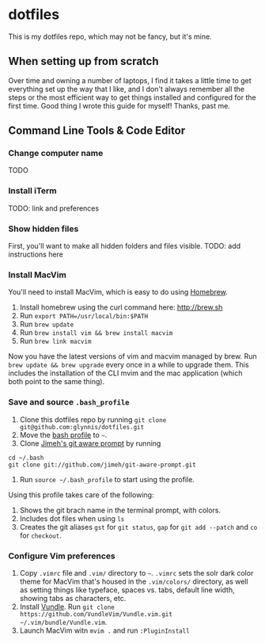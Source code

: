 # dotfiles
This is my dotfiles repo, which may not be fancy, but it's mine.

## When setting up from scratch
Over time and owning a number of laptops, I find it takes a little time to get everything set up the way that I like, and I don't always remember all the steps or the most efficient way to get things installed and configured for the first time. Good thing I wrote this guide for myself! Thanks, past me.

## Command Line Tools & Code Editor
### Change computer name
TODO

### Install iTerm
TODO: link and preferences

### Show hidden files
First, you'll want to make all hidden folders and files visible. 
TODO: add instructions here

### Install MacVim
You'll need to install MacVim, which is easy to do using [Homebrew](https://brew.sh/). 
1. Install homebrew using the curl command here: http://brew.sh
1. Run `export PATH=/usr/local/bin:$PATH`
1. Run `brew update`
1. Run `brew install vim && brew install macvim`
1. Run `brew link macvim`

Now you have the latest versions of vim and macvim managed by brew. Run `brew update && brew upgrade` every once in a while to upgrade them. This includes the installation of the CLI mvim and the mac application (which both point to the same thing).

### Save and source `.bash_profile`
1. Clone this dotfiles repo by running `git clone git@github.com:glynnis/dotfiles.git`
1. Move the [bash profile](https://github.com/glynnis/dotfiles/blob/master/.bash_profile) to `~`.
1. Clone [Jimeh's git aware prompt](https://github.com/jimeh/git-aware-prompt) by running
  ```
  cd ~/.bash
  git clone git://github.com/jimeh/git-aware-prompt.git
  ```
1. Run `source ~/.bash_profile` to start using the profile.

Using this profile takes care of the following:
1. Shows the git brach name in the terminal prompt, with colors.
1. Includes dot files when using `ls`
1. Creates the git aliases `gst` for `git status`, `gap` for `git add --patch` and `co` for `checkout`.

### Configure Vim preferences
1. Copy `.vimrc` file and `.vim/` directory to `~`. `.vimrc` sets the solr dark color theme for MacVim that's housed in the `.vim/colors/` directory, as well as setting things like typeface, spaces vs. tabs, default line width, showing tabs as characters, etc.
1. Install [Vundle](https://github.com/VundleVim/Vundle.vim). Run `git clone https://github.com/VundleVim/Vundle.vim.git ~/.vim/bundle/Vundle.vim`.
1. Launch MacVim witn `mvim .` and run `:PluginInstall`
